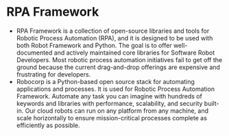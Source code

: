 # RPA Framework

* RPA Framework is a collection of open-source libraries and tools for Robotic Process Automation (RPA), and it is designed to be used with both Robot Framework and Python. The goal is to offer well-documented and actively maintained core libraries for Software Robot Developers.
Most robotic process automation initiatives fail to get off the ground because the current drag-and-drop offerings are expensive and frustrating for developers. 
* Robocorp is a Python-based open source stack for automating applications and processes. It is used for Robotic Process Automation Framework. Automate any task you can imagine with hundreds of keywords and libraries with performance, scalability, and security built-in. Our cloud robots can run on any platform from any machine, and scale horizontally to ensure mission-critical processes complete as efficiently as possible.
